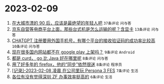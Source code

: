 # 2023-02-09

1. [在大城市漂的 90 后，应该是最绝望的年轻人吧](https://www.v2ex.com/t/914439) `37条评论` `问与答`
1. [京东自营等电商平台上面，那些台式机是怎么运输的呢？含显卡](https://www.v2ex.com/t/914438) `13条评论` `问与答`
1. [CHATGPT 注册要用外国手机号，有哪个平台的接收验证码的成功率比较高](https://www.v2ex.com/t/914441) `10条评论` `问与答`
1. [现在很多国内网站都不在 google play 上架吗？](https://www.v2ex.com/t/914445) `9条评论` `Android`
1. [都是 curd， go 比 Java 好在哪里呢](https://www.v2ex.com/t/914455) `8条评论` `问与答`
1. [用了好多年的 firefox，他的“同步”依然很迷](https://www.v2ex.com/t/914450) `8条评论` `程序员`
1. [[记录]-2023-02-08 凌晨 在公司里玩 Persona 3 FES](https://www.v2ex.com/t/914442) `7条评论` `生活`
1. [各位有没有觉得深圳 ZF 办事效率挺高的](https://www.v2ex.com/t/914456) `6条评论` `生活`
